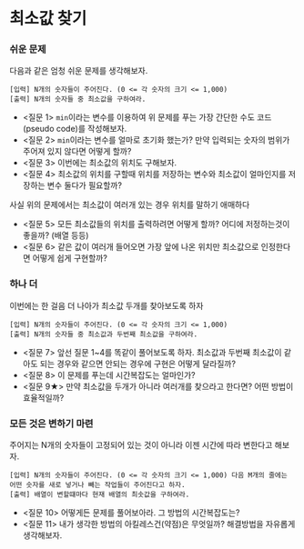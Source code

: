 # 최소값 찾기

### 쉬운 문제
다음과 같은 엄청 쉬운 문제를 생각해보자.
	
    [입력] N개의 숫자들이 주어진다. (0 <= 각 숫자의 크기 <= 1,000)
    [출력] N개의 숫자들 중 최소값을 구하여라.
    
* <질문 1> `min`이라는 변수를 이용하여 위 문제를 푸는 가장 간단한 수도 코드(pseudo code)를 작성해보자.
* <질문 2> `min`이라는 변수를 얼마로 초기화 했는가? 만약 입력되는 숫자의 범위가 주어져 있지 않다면 어떻게 할까?
* <질문 3> 이번에는 최소값의 위치도 구해보자.
* <질문 4> 최소값의 위치를 구할때 위치를 저장하는 변수와 최소값이 얼마인지를 저장하는 변수 둘다가 필요할까?


사실 위의 문제에서는 최소값이 여러개 있는 경우 위치를 말하기 애매하다

* <질문 5> 모든 최소값들의 위치를 출력하려면 어떻게 할까? 어디에 저정하는것이 좋을까? (배열 등등)
* <질문 6> 같은 값이 여러개 들어오면 가장 앞에 나온 위치만 최소값으로 인정한다면 어떻게 쉽게 구현할까? 



### 하나 더
이번에는 한 걸음 더 나아가 최소값 두개를 찾아보도록 하자

    [입력] N개의 숫자들이 주어진다. (0 <= 각 숫자의 크기 <= 1,000)
    [출력] N개의 숫자들 중 최소값과 두번째 최소값을 구하여라.
    
* <질문 7> 앞선 질문 1~4를 똑같이 풀어보도록 하자. 최소값과 두번째 최소값이 같아도 되는 경우와 같으면 안되는 경우에 구현은 어떻게 달라질까?
* <질문 8> 이 문제를 푸는데 시간복잡도는 얼마인가?
* <질문 9★> 만약 최소값을 두개가 아니라 여러개를 찾으라고 한다면? 어떤 방법이 효율적일까?


### 모든 것은 변하기 마련
주어지는 N개의 숫자들이 고정되어 있는 것이 아니라 이젠 시간에 따라 변한다고 해보자.

    [입력] N개의 숫자들이 주어진다. (0 <= 각 숫자의 크기 <= 1,000) 다음 M개의 줄에는 어떤 숫자를 새로 넣거나 빼는 작업들이 주어진다고 하자.
    [출력] 배열이 변할떄마다 현재 배열의 최솟값을 구하여라.
    
* <질문 10> 어떻게든 문제를 풀어보아라. 그 방법의 시간복잡도는?
* <질문 11> 내가 생각한 방법의 아킬레스건(약점)은 무엇일까? 해결방법을 자유롭게 생각해보자.
